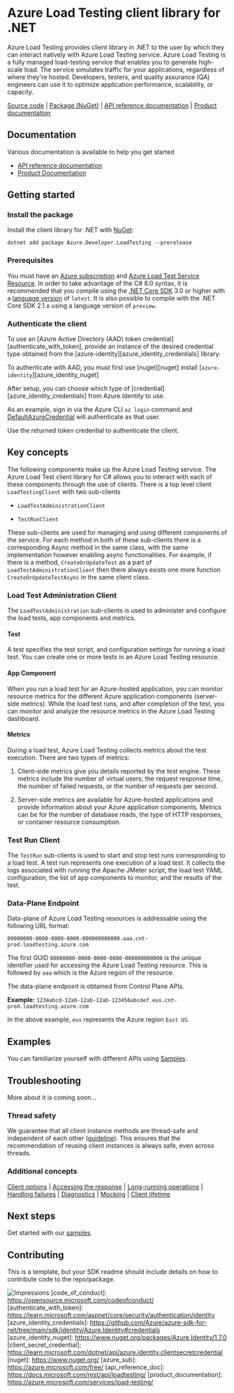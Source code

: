 # Azure Load Testing client library for .NET
Azure Load Testing provides client library in .NET to the user by which they can interact natively with Azure Load Testing service. Azure Load Testing is a fully managed load-testing service that enables you to generate high-scale load. The service simulates traffic for your applications, regardless of where they're hosted. Developers, testers, and quality assurance (QA) engineers can use it to optimize application performance, scalability, or capacity.

  [Source code](https://github.com/Azure/azure-sdk-for-net/blob/main/sdk/loadtestservice/Azure.Developer.LoadTesting/src) | [Package (NuGet)](https://www.nuget.org/packages?q=Azure.Developer.Loadtesting) | [API reference documentation](https://azure.github.io/azure-sdk-for-net) | [Product documentation](https://learn.microsoft.com/azure/load-testing/)


## Documentation

Various documentation is available to help you get started

- [API reference documentation](api_reference_doc)
- [Product Documentation](product_documentation)
 
## Getting started


### Install the package

Install the client library for .NET with [NuGet](https://www.nuget.org/ ):

```dotnetcli
dotnet add package Azure.Developer.LoadTesting --prerelease
```

### Prerequisites
You must have an [Azure subscription](https://azure.microsoft.com/free/dotnet/) and [Azure Load Test Service Resource](https://learn.microsoft.com/azure/load-testing/). In order to take advantage of the C# 8.0 syntax, it is recommended that you compile using the [.NET Core SDK](https://dotnet.microsoft.com/download) 3.0 or higher with a [language version](https://docs.microsoft.com/dotnet/csharp/language-reference/configure-language-version#override-a-default) of `latest`.  It is also possible to compile with the .NET Core SDK 2.1.x using a language version of `preview`.


### Authenticate the client

To use an [Azure Active Directory (AAD) token credential][authenticate_with_token],
provide an instance of the desired credential type obtained from the
[azure-identity][azure_identity_credentials] library.

To authenticate with AAD, you must first use [nuget][nuget] install [`azure-identity`][azure_identity_nuget]

After setup, you can choose which type of [credential][azure_identity_credentials] from Azure.Identity to use.

As an example, sign in via the Azure CLI `az login` command and [DefaultAzureCredential](https://learn.microsoft.com/python/api/azure-identity/azure.identity.defaultazurecredential?view=azure-python) will authenticate as that user.

Use the returned token credential to authenticate the client.

## Key concepts

The following components make up the Azure Load Testing service. The Azure Load Test client library for C# allows you to interact with each of these components through the use of clients. There is a top level client  `LoadTestingClient` with two sub-clients

- `LoadTestAdministrationClient`

- `TestRunClient`

These sub-clients are used for managing and using different components of the service. For each method in both of these sub-clients there is a corresponding Async method in the same class, with the same implementation however enabling async functionalities. For example, if there is a method, `CreateOrUpdateTest` as a part of `LoadTestAdministrationClient` then there always exists one more function `CreateOrUpdateTestAsync` in the same client class.

### Load Test Administration Client

The `LoadTestAdministration` sub-clients is used to administer and configure the load tests, app components and metrics.

#### Test

A test specifies the test script, and configuration settings for running a load test. You can create one or more tests in an Azure Load Testing resource.

#### App Component

When you run a load test for an Azure-hosted application, you can monitor resource metrics for the different Azure application components (server-side metrics). While the load test runs, and after completion of the test, you can monitor and analyze the resource metrics in the Azure Load Testing dashboard.

#### Metrics

During a load test, Azure Load Testing collects metrics about the test execution. There are two types of metrics:

1. Client-side metrics give you details reported by the test engine. These metrics include the number of virtual users, the request response time, the number of failed requests, or the number of requests per second.

2. Server-side metrics are available for Azure-hosted applications and provide information about your Azure application components. Metrics can be for the number of database reads, the type of HTTP responses, or container resource consumption.

### Test Run Client

The `TestRun` sub-clients is used to start and stop test runs corresponding to a load test. A test run represents one execution of a load test. It collects the logs associated with running the Apache JMeter script, the load test YAML configuration, the list of app components to monitor, and the results of the test.

### Data-Plane Endpoint

Data-plane of Azure Load Testing resources is addressable using the following URL format:

`00000000-0000-0000-0000-000000000000.aaa.cnt-prod.loadtesting.azure.com`

The first GUID `00000000-0000-0000-0000-000000000000` is the unique identifier used for accessing the Azure Load Testing resource. This is followed by  `aaa` which is the Azure region of the resource.

The data-plane endpoint is obtained from Control Plane APIs.

**Example:** `1234abcd-12ab-12ab-12ab-123456abcdef.eus.cnt-prod.loadtesting.azure.com`

In the above example, `eus` represents the Azure region `East US`.
## Examples

You can familiarize yourself with different APIs using [Samples](https://github.com/Azure/azure-sdk-for-net/tree/main/sdk/loadtestservice/Azure.Developer.LoadTesting/samples).


## Troubleshooting
More about it is coming soon...


### Thread safety

We guarantee that all client instance methods are thread-safe and independent of each other ([guideline](https://azure.github.io/azure-sdk/dotnet_introduction.html#dotnet-service-methods-thread-safety)). This ensures that the recommendation of reusing client instances is always safe, even across threads.

### Additional concepts
<!-- CLIENT COMMON BAR -->
[Client options](https://github.com/Azure/azure-sdk-for-net/blob/main/sdk/core/Azure.Core/README.md#configuring-service-clients-using-clientoptions) |
[Accessing the response](https://github.com/Azure/azure-sdk-for-net/blob/main/sdk/core/Azure.Core/README.md#accessing-http-response-details-using-responset) |
[Long-running operations](https://github.com/Azure/azure-sdk-for-net/blob/main/sdk/core/Azure.Core/README.md#consuming-long-running-operations-using-operationt) |
[Handling failures](https://github.com/Azure/azure-sdk-for-net/blob/main/sdk/core/Azure.Core/README.md#reporting-errors-requestfailedexception) |
[Diagnostics](https://github.com/Azure/azure-sdk-for-net/blob/main/sdk/core/Azure.Core/samples/Diagnostics.md) |
[Mocking](https://github.com/Azure/azure-sdk-for-net/blob/main/sdk/core/Azure.Core/README.md#mocking) |
[Client lifetime](https://devblogs.microsoft.com/azure-sdk/lifetime-management-and-thread-safety-guarantees-of-azure-sdk-net-clients/)
<!-- CLIENT COMMON BAR -->

## Next steps

Get started with our [samples](https://github.com/Azure/azure-sdk-for-net/tree/main/sdk/loadtestservice/Azure.Developer.LoadTesting/samples).

## Contributing

This is a template, but your SDK readme should include details on how to contribute code to the repo/package.

<!-- LINKS -->
[style-guide-msft]: https://docs.microsoft.com/style-guide/capitalization
[style-guide-cloud]: https://aka.ms/azsdk/cloud-style-guide

![Impressions](https://azure-sdk-impressions.azurewebsites.net/api/impressions/azure-sdk-for-net/sdk/loadtestservice/Azure.Developer.LoadTesting/README.png)
[code_of_conduct]: https://opensource.microsoft.com/codeofconduct/
[authenticate_with_token]: https://learn.microsoft.com/aspnet/core/security/authentication/identity
[azure_identity_credentials]: https://github.com/Azure/azure-sdk-for-net/tree/main/sdk/identity/Azure.Identity#credentials
[azure_identity_nuget]: https://www.nuget.org/packages/Azure.Identity/1.7.0
[client_secret_credential]: https://learn.microsoft.com/dotnet/api/azure.identity.clientsecretcredential
[nuget]: https://www.nuget.org/
[azure_sub]: https://azure.microsoft.com/free/
[api_reference_doc]: https://docs.microsoft.com/rest/api/loadtesting/
[product_documentation]: https://azure.microsoft.com/services/load-testing/
